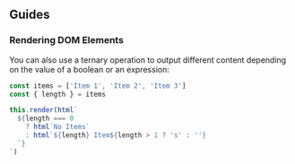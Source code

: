 ## Guides

### Rendering DOM Elements

You can also use a ternary operation to output different content depending on the value of a boolean or an expression:

```js
const items = ['Item 1', 'Item 2', 'Item 3']
const { length } = items

this.render(html`
  ${length === 0
    ? html`No Items`
    : html`${length} Item${length > 1 ? 's' : ''}
  `}
`)
```